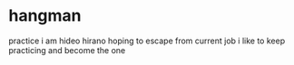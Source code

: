 # hangman
practice
i am hideo hirano hoping to escape from current job
i like to keep practicing and become the one 
